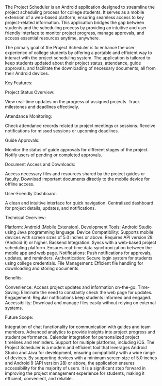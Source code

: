   The Project Scheduler is an Android application designed to streamline the project scheduling process for college students. It serves as a mobile extension of a web-based platform, ensuring seamless access to key project-related information. This application bridges the gap between students and the scheduling process by providing an intuitive and user-friendly interface to monitor project progress, manage approvals, and access essential resources anytime, anywhere.

  The primary goal of the Project Scheduler is to enhance the user experience of college students by offering a portable and efficient way to interact with the project scheduling system. The application is tailored to keep students updated about their project status, attendance, guide approvals, and facilitate the downloading of necessary documents, all from their Android devices.

Key Features:

Project Status Overview:

View real-time updates on the progress of assigned projects.
Track milestones and deadlines effectively.

Attendance Monitoring:

Check attendance records related to project meetings or sessions.
Receive notifications for missed sessions or upcoming deadlines.

Guide Approvals:

Monitor the status of guide approvals for different stages of the project.
Notify users of pending or completed approvals.

Document Access and Downloads:

Access necessary files and resources shared by the project guides or faculty.
Download important documents directly to the mobile device for offline access.

User-Friendly Dashboard:

A clean and intuitive interface for quick navigation.
Centralized dashboard for project details, updates, and notifications.

Technical Overview:

Platform: Android (Mobile Extension).
Development Tools: Android Studio using Java programming language.
Device Compatibility: Supports mobile devices with screen sizes of 5.0 inches or above. Requires API version 28 (Android 9) or higher.
Backend Integration: Syncs with a web-based project scheduling platform. Ensures real-time data synchronization between the mobile app and web page.
Notifications: Push notifications for approvals, updates, and reminders.
Authentication: Secure login system for students using college credentials.
File Management: Efficient file handling for downloading and storing documents.

Benefits:

Convenience: Access project updates and information on-the-go.
Time-Saving: Eliminate the need to constantly check the web page for updates.
Engagement: Regular notifications keep students informed and engaged.
Accessibility: Download and manage files easily without relying on external systems.

Future Scope:

Integration of chat functionality for communication with guides and team members.
Advanced analytics to provide insights into project progress and student performance.
Calendar integration for personalized project timelines and reminders.
Support for multiple platforms, including iOS.
The Project Scheduler is a modern and efficient tool that leverages Android Studio and Java for development, ensuring compatibility with a wide range of devices. By supporting devices with a minimum screen size of 5.0 inches and Android 9 (API version 28) or above, the application ensures accessibility for the majority of users. It is a significant step forward in improving the project management experience for students, making it efficient, convenient, and reliable.
